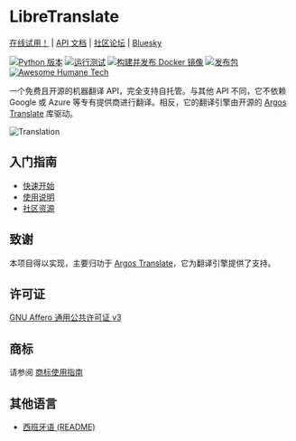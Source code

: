 # LibreTranslate

[在线试用！](https://libretranslate.com) | [API 文档](https://docs.libretranslate.com) | [社区论坛](https://community.libretranslate.com/) | [Bluesky](https://bsky.app/profile/libretranslate.com)

[![Python 版本](https://img.shields.io/pypi/pyversions/libretranslate)](https://pypi.org/project/libretranslate) [![运行测试](https://github.com/LibreTranslate/LibreTranslate/workflows/Run%20tests/badge.svg)](https://github.com/LibreTranslate/LibreTranslate/actions?query=workflow%3A%22Run+tests%22) [![构建并发布 Docker 镜像](https://github.com/LibreTranslate/LibreTranslate/actions/workflows/publish-docker.yml/badge.svg)](https://github.com/LibreTranslate/LibreTranslate/actions/workflows/publish-docker.yml) [![发布包](https://github.com/LibreTranslate/LibreTranslate/actions/workflows/publish-package.yml/badge.svg)](https://github.com/LibreTranslate/LibreTranslate/actions/workflows/publish-package.yml) [![Awesome Humane Tech](https://raw.githubusercontent.com/humanetech-community/awesome-humane-tech/main/humane-tech-badge.svg?sanitize=true)](https://codeberg.org/teaserbot-labs/delightful-humane-design)

一个免费且开源的机器翻译 API，完全支持自托管。与其他 API 不同，它不依赖 Google 或 Azure 等专有提供商进行翻译。相反，它的翻译引擎由开源的 [Argos Translate](https://github.com/argosopentech/argos-translate) 库驱动。

![Translation](https://github.com/user-attachments/assets/457696b5-dbff-40ab-a18e-7bfb152c5121)

## 入门指南

- [快速开始](https://docs.libretranslate.com/)
- [使用说明](https://docs.libretranslate.com/guides/api_usage/)
- [社区资源](https://docs.libretranslate.com/community/resources/)

## 致谢

本项目得以实现，主要归功于 [Argos Translate](https://github.com/argosopentech/argos-translate)，它为翻译引擎提供了支持。

## 许可证

[GNU Affero 通用公共许可证 v3](https://www.gnu.org/licenses/agpl-3.0.en.html)

## 商标

请参阅 [商标使用指南](https://github.com/LibreTranslate/LibreTranslate/blob/main/TRADEMARK.md)

## 其他语言

- [西班牙语 (README)](docs/README.es.md)
